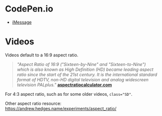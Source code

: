 
# CodePen.io
* [iMessage](https://codepen.io/motaylormo/pen/ZEGOqQr)

# Videos
Videos default to a 16:9 aspect ratio.
> _"Aspect Ratio of 16:9 ("Sixteen-by-Nine" and "Sixteen-to-Nine") which is also known as High Definition (HD) became leading aspect ratio since the start of the 21st century. It is the international standard format of HDTV, non-HD digital television and analog widescreen television PALplus."_ **[aspectratiocalculator.com](https://www.aspectratiocalculator.com/16-9.html)**

For 4:3 aspect ratio, such as for some older videos, ``class="SD"``.

Other aspect ratio resource: https://andrew.hedges.name/experiments/aspect_ratio/
